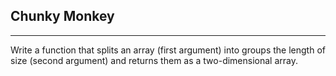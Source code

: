 ## Chunky Monkey

---

Write a function that splits an array (first argument) into groups the length of size (second argument) and returns them as a two-dimensional array.